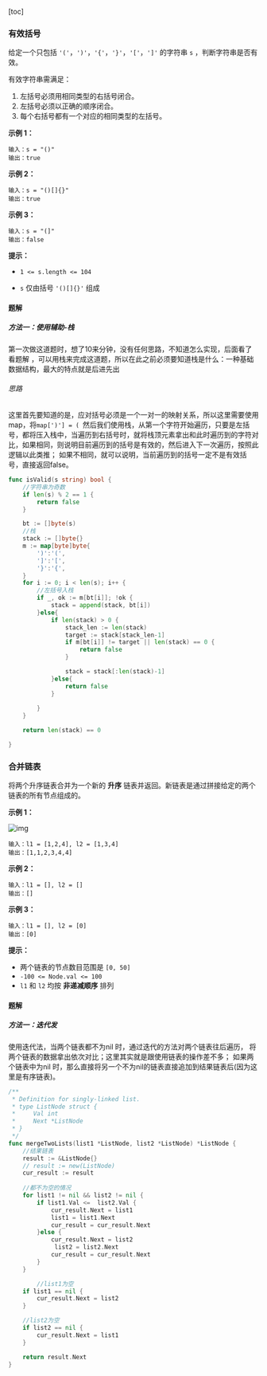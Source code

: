 [toc]



### 有效括号

给定一个只包括 `'('`，`')'`，`'{'`，`'}'`，`'['`，`']'` 的字符串 `s` ，判断字符串是否有效。

有效字符串需满足：

1. 左括号必须用相同类型的右括号闭合。
2. 左括号必须以正确的顺序闭合。
3. 每个右括号都有一个对应的相同类型的左括号。

 

**示例 1：**

```
输入：s = "()"
输出：true
```

**示例 2：**

```
输入：s = "()[]{}"
输出：true
```

**示例 3：**

```
输入：s = "(]"
输出：false
```

 

**提示：**

- `1 <= s.length <= 104`

- `s` 仅由括号 `'()[]{}'` 组成

  

#### 题解

##### 方法一：使用辅助-栈

第一次做这道题时，想了10来分钟，没有任何思路，不知道怎么实现，后面看了看题解 ，可以用栈来完成这道题，所以在此之前必须要知道栈是什么：一种基础数据结构，最大的特点就是后进先出

###### 思路

这里首先要知道的是，应对括号必须是一个一对一的映射关系，所以这里需要使用map，将```map[')'] = ( ```然后我们使用栈，从第一个字符开始遍历，只要是左括号，都将压入栈中，当遍历到右括号时，就将栈顶元素拿出和此时遍历到的字符对比，如果相同，则说明目前遍历到的括号是有效的，然后进入下一次遍历，按照此逻辑以此类推； 如果不相同，就可以说明，当前遍历到的括号一定不是有效括号，直接返回false。

```go
func isValid(s string) bool {
    //字符串为奇数
    if len(s) % 2 == 1 {
        return false
    }

    bt := []byte(s)
    //栈
    stack := []byte{}
    m := map[byte]byte{
		')':'(',
		']':'[',
		'}':'{',
	}
    for i := 0; i < len(s); i++ {
        //左括号入栈
        if _, ok := m[bt[i]]; !ok {
            stack = append(stack, bt[i])
        }else{
            if len(stack) > 0 {
                stack_len := len(stack)
                target := stack[stack_len-1]
                if m[bt[i]] != target || len(stack) == 0 {
                    return false
                }

                stack = stack[:len(stack)-1] 
            }else{
                return false
            }
            
        }
    }

    return len(stack) == 0

}
```





### 合并链表

将两个升序链表合并为一个新的 **升序** 链表并返回。新链表是通过拼接给定的两个链表的所有节点组成的。 

 

**示例 1：**

![img](https://assets.leetcode.com/uploads/2020/10/03/merge_ex1.jpg)

```
输入：l1 = [1,2,4], l2 = [1,3,4]
输出：[1,1,2,3,4,4]
```

**示例 2：**

```
输入：l1 = [], l2 = []
输出：[]
```

**示例 3：**

```
输入：l1 = [], l2 = [0]
输出：[0]
```

 

**提示：**

- 两个链表的节点数目范围是 `[0, 50]`
- `-100 <= Node.val <= 100`
- `l1` 和 `l2` 均按 **非递减顺序** 排列



#### 题解

##### 方法一：迭代发

使用迭代法，当两个链表都不为nil 时，通过迭代的方法对两个链表往后遍历， 将两个链表的数据拿出依次对比；这里其实就是跟使用链表的操作差不多； 如果两个链表中为nil 时，那么直接将另一个不为nil的链表直接追加到结果链表后(因为这里是有序链表)。

```go
/**
 * Definition for singly-linked list.
 * type ListNode struct {
 *     Val int
 *     Next *ListNode
 * }
 */
func mergeTwoLists(list1 *ListNode, list2 *ListNode) *ListNode {
    //结果链表
    result := &ListNode{}
    // result := new(ListNode)
    cur_result := result
    
    //都不为空的情况
    for list1 != nil && list2 != nil {
        if list1.Val <=  list2.Val {
            cur_result.Next = list1
            list1 = list1.Next
            cur_result = cur_result.Next
        }else {
            cur_result.Next = list2
             list2 = list2.Next
            cur_result = cur_result.Next
        }
    }

    	//list1为空
	if list1 == nil {
		cur_result.Next = list2
	}

	//list2为空
	if list2 == nil {
		cur_result.Next = list1
	}

    return result.Next
}
```









